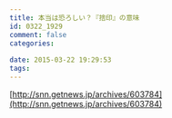 ```yaml
---
title: 本当は恐ろしい？『捨印』の意味
id: 0322_1929
comment: false
categories:
   
date: 2015-03-22 19:29:53
tags:
---
```


[http://snn.getnews.jp/archives/603784](http://snn.getnews.jp/archives/603784)